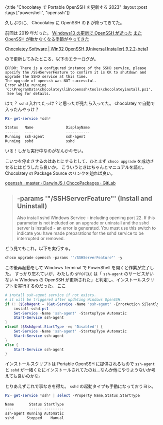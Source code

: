 {:title "Chocolatey で Portable OpenSSH を更新する 2023"
:layout :post
:tags ["powershell", "openssh"]}

久しぶりに、 Chocolatey に OpenSSH の β が降ってきてた。

前回は 2019 年だった。 [Windows10 の更新で OpenSSH が逝った](/posts/2019-03-31-win-openssh-is-gone) [また OpenSSH が動かなくなる季節がやってきた](/posts/2019-06-29-season-of-openssh-error)

[Chocolatey Software | Win32 OpenSSH (Universal Installer) 9.2.2-beta1](https://community.chocolatey.org/packages/openssh#versionhistory)

ので更新してみたところ、以下のエラーログが。

```log
ERROR: There is a configured instance of the SSHD service, please specify the /SSHServerFeature to confirm it is OK to shutdown and upgrade the SSHD service at this time.
The upgrade of openssh was NOT successful.
Error while running 'C:\ProgramData\chocolatey\lib\openssh\tools\chocolateyinstall.ps1'.
 See log for details.
```

はて？ `sshd` 入れてたっけ？と思ったが見たら入ってた。 chocolatey で自動で入ったんやっけ？

```powershell
PS> get-service *ssh*

Status   Name               DisplayName
------   ----               -----------
Running  ssh-agent          ssh-agent
Running  sshd               sshd
```

いる！しかも実行中なのがなんかキモい。

こいつを停止させるのはあとにするとして、ひとまず `choco upgrade` を成功させるにはどうしたら良いか。
こういうときはちゃんとマニュアルを読む。 Chocolatey の Package Source のリンクを辿れば良い。

[openssh · master · DarwinJS / ChocoPackages · GitLab](https://gitlab.com/DarwinJS/ChocoPackages/-/tree/master/openssh#-params-sshserverfeature-install-and-uninstall)

> ## -params '"/SSHServerFeature"' (Install and Uninstall)
>
> Also install sshd Windows Service - including opening port 22.
> If this parameter is not included on an upgrade or uninstall and
> the sshd server is installed - an error is generated. You must
> use this switch to indicate you have made preparations for the
> sshd service to be interrupted or removed.

どう見てもこれ。以下を実行する。

```powershell
choco upgrade openssh -params '"/SSHServerFeature"' -y
```

この後再起動をして Windows Terminal で PowerShell を開くと作業が完了した。
すっかり忘れていが、わたしの `$PROFILE` は「 `ssh-agent` のサービスがいない ≒ Windows の OpenSSH が更新された」と判定し、インストールスクリプトを実行するのだった。
[ここ](https://gist.github.com/krymtkts/f8af667c32b16fc28a815243b316c5be#file-microsoft-powershell_profile-ps1-L910-L923)

```powershell
# install ssh-agent service if not exists.
# it will be triggered after updating Windows OpenSSH.
if (! ($SshAgent = (Get-Service -Name 'ssh-agent' -ErrorAction SilentlyContinue))) {
    install-sshd.ps1
    Set-Service -Name 'ssh-agent' -StartupType Automatic
    Start-Service ssh-agent
}
elseif ($SshAgent.StartType -eq 'Disabled') {
    Set-Service -Name 'ssh-agent' -StartupType Automatic
    Start-Service ssh-agent
}
else {
    Start-Service ssh-agent
}
```

インストールスクリプトは Portable OpenSSH に提供されるもので `ssh-agent` と `sshd` が一緒くたにインストールされてたのね...なんか他にやりようないか考えても良いのかな。

とりあえずこれで事なきを得た。 `sshd` の起動タイプも手動になっておりヨシ。

```powershell
PS> get-service *ssh* | select -Property Name,Status,StartType

Name       Status StartType
----       ------ ---------
ssh-agent Running Automatic
sshd      Stopped    Manual
```

